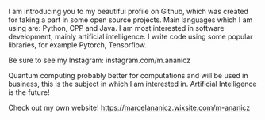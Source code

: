 I am introducing you to my beautiful profile on Github, which was created for taking a part in some
open source projects.
Main languages which I am using are: Python, CPP and Java. I am most interested in software development, mainly artificial intelligence. I write code using some popular libraries, for example Pytorch, Tensorflow.

Be sure to see my Instagram: instagram.com/m.ananicz

Quantum computing probably better for computations and will be used in business, this is the subject in which I am interested in.
Artificial Intelligence is the future!

Check out my own website! https://marcelananicz.wixsite.com/m-ananicz
